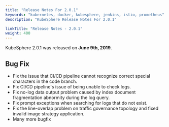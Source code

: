 ```yaml
---
title: "Release Notes For 2.0.1"
keywords: "kubernetes, docker, kubesphere, jenkins, istio, prometheus"
description: "KubeSphere Release Notes For 2.0.1"

linkTitle: "Release Notes - 2.0.1"
weight: 400
---
```


KubeSphere 2.0.1 was released on **June 9th, 2019**.

## Bug Fix

- Fix the issue that CI/CD pipeline cannot recognize correct special characters in the code branch.
- Fix CI/CD pipeline's issue of being unable to check logs.
- Fix no-log data output problem caused by index document fragmentation abnormity during the log query.
- Fix prompt exceptions when searching for logs that do not exist.
- Fix the line-overlap problem on traffic governance topology and fixed invalid image strategy application.
- Many more bugfix

